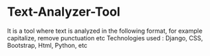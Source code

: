 # Text-Analyzer-Tool
It is a tool where text is analyzed in the following format, for example capitalize, remove punctuation etc
Technologies used : Django, CSS, Bootstrap, Html, Python, etc
